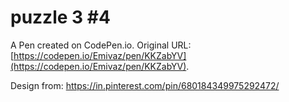# puzzle 3 #4

A Pen created on CodePen.io. Original URL: [https://codepen.io/Emivaz/pen/KKZabYV](https://codepen.io/Emivaz/pen/KKZabYV).

Design from: https://in.pinterest.com/pin/680184349975292472/